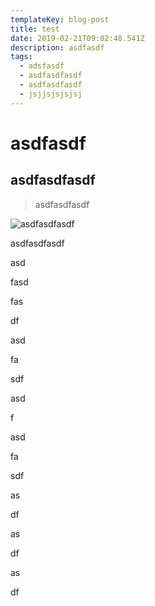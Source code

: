 ```yaml
---
templateKey: blog-post
title: test
date: 2019-02-21T09:02:48.541Z
description: asdfasdf
tags:
  - adsfasdf
  - asdfasdfasdf
  - asdfasdfasdf
  - jsjjsjsjsjsj
---
```

# asdfasdf

## asdfasdfasdf

> asdfasdfasdf

![asdfasdfasdf](/img/img_1878.jpg "asdfasdfasdfasf")

asdfasdfasdf

asd

fasd

fas

df

asd

fa

sdf

asd

f

asd

fa

sdf

as

df

as

df

as

df
